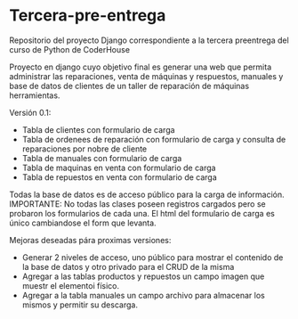 # Tercera-pre-entrega
Repositorio del proyecto Django correspondiente a la tercera preentrega del curso de Python de CoderHouse

Proyecto en django cuyo objetivo final es generar una web que permita administrar las reparaciones, venta de 
máquinas y respuestos,  manuales y base de datos de clientes de un taller de reparación de máquinas herramientas.

Versión 0.1:
- Tabla de clientes con formulario de carga
- Tabla de ordenees de reparación con formulario de carga y consulta de reparaciones por nobre de cliente
- Tabla de manuales con formulario de carga
- Tabla de maquinas en venta con formulario de carga
- Tabla de repuestos en venta con formulario de carga

Todas la base de datos es de acceso público para la carga de información.
IMPORTANTE: No todas las clases poseen registros cargados pero se probaron los formularios de cada una. 
El html del formulario de carga es único cambiandose el form que levanta.

Mejoras deseadas pára proximas versiones:
- Generar 2 niveles de acceso, uno público para mostrar el contenido de la base de datos y otro privado para el CRUD de la misma
- Agregar a las tablas productos y repuestos un campo imagen que muestr el elementoi físico.
- Agregar a la tabla manuales un campo archivo para almacenar los mismos y permitir su descarga.
